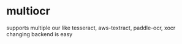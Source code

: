 # multiocr
supports multiple our like tesseract, aws-textract, paddle-ocr, xocr changing backend is easy 
